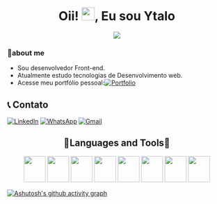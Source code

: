# <h1 align="center">Oii! <img src="https://raw.githubusercontent.com/MartinHeinz/MartinHeinz/master/wave.gif" width="30px">, Eu sou Ytalo</h1>
<div align="center">
  <a href="https://github.com/YtaloSantoss" target="_blank"><img src="https://img.shields.io/badge/-Github-000?style=flat-square&logo=Github&logoColor=white" target="_blank"></a>
</div>

### 🌟about me
* Sou desenvolvedor Front-end.
* Atualmente estudo tecnologias de Desenvolvimento web.
* Acesse meu portfólio pessoal:[![Portfolio](https://img.shields.io/badge/Portfolio-%23000000.svg?style=for-the-badge&logo=firefox&logoColor=#FF7139)](https://portfolio-ytalo.netlify.app)

## 📞 Contato
[![LinkedIn](https://img.shields.io/badge/LinkedIn-0077B5?style=for-the-badge&logo=linkedin&logoColor=white)](https://##/)
[![WhatsApp](https://img.shields.io/badge/WhatsApp-25D366?style=for-the-badge&logo=whatsapp&logoColor=white)](https://api.whatsapp.com/send?phone=5579999958902)
[![Gmail](https://img.shields.io/badge/Gmail-D14836?style=for-the-badge&logo=gmail&logoColor=white)](mailto:ytalomateus87@gmail.com)


<div align="center"><h2>🚀Languages and Tools🚀</h2></div>
<div style="display: inline_block" align="center" >
  <img height="60" width="50" src="https://cdn.jsdelivr.net/gh/devicons/devicon/icons/javascript/javascript-original.svg" />
  <img height="60" width="50" src="https://cdn.jsdelivr.net/gh/devicons/devicon/icons/css3/css3-original.svg" />
  <img height="60" width="50"  src="https://cdn.jsdelivr.net/gh/devicons/devicon/icons/git/git-original.svg" />
  <img height="60" width="50"  src="https://cdn.jsdelivr.net/gh/devicons/devicon/icons/bootstrap/bootstrap-original.svg" />
  <img height="60" width="50"  src="https://cdn.jsdelivr.net/gh/devicons/devicon/icons/sass/sass-original.svg" />
  <img height="60" width="50"  src="https://cdn.jsdelivr.net/gh/devicons/devicon/icons/react/react-original-wordmark.svg" />
  <img height="60" width="50"  src="https://cdn.jsdelivr.net/gh/devicons/devicon/icons/typescript/typescript-original.svg" />
  <img height="60" width="50"  src="https://cdn.jsdelivr.net/gh/devicons/devicon/icons/bulma/bulma-plain.svg" />
 <!--<img height="60" width="50"  src="" />-->
</div>

[![Ashutosh's github activity graph](https://github-readme-activity-graph.vercel.app/graph?username=YtaloSantoss&bg_color=292c34&color=ffffff&line=5fd6f7&point=5fd6d7&area=true&hide_border=true)](https://github.com/ashutosh00710/github-readme-activity-graph)



